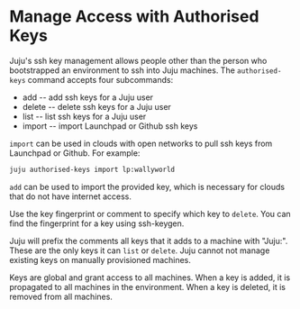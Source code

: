# Manage Access with Authorised Keys

Juju's ssh key management allows people other than the person who bootstrapped
an environment to ssh into Juju machines. The `authorised-keys` command accepts
four subcommands:

- add -- add ssh keys for a Juju user
- delete -- delete ssh keys for a Juju user
- list -- list ssh keys for a Juju user
- import -- import Launchpad or Github ssh keys

`import` can be used in clouds with open networks to pull ssh keys from
Launchpad or Github. For example:

```bash
juju authorised-keys import lp:wallyworld
```

`add` can be used to import the provided key, which is necessary for clouds that
do not have internet access.

Use the key fingerprint or comment to specify which key to `delete`. You can
find the fingerprint for a key using ssh-keygen.

Juju will prefix the comments all keys that it adds to a machine with "Juju:".
These are the only keys it can `list` or `delete`. Juju cannot not manage
existing keys on manually provisioned machines.

Keys are global and grant access to all machines. When a key is added, it is
propagated to all machines in the environment. When a key is deleted, it is
removed from all machines.
